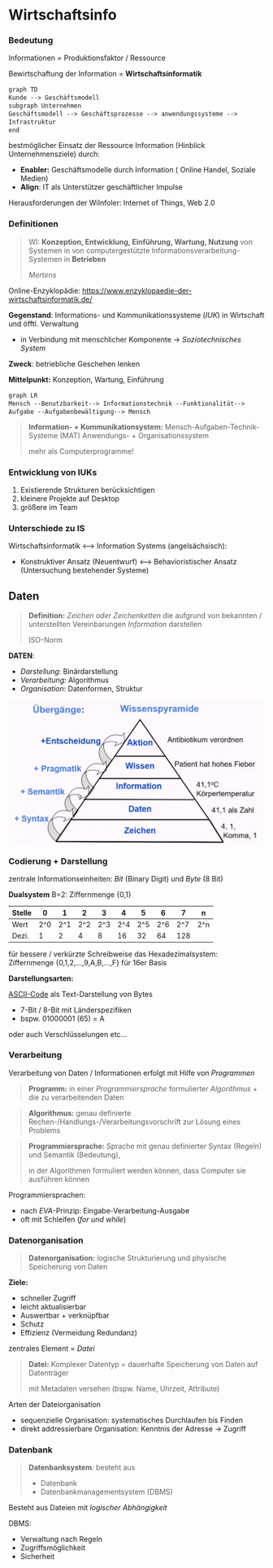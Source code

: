 # Wirtschaftsinfo



### Bedeutung

Informationen = Produktionsfaktor / Ressource

Bewirtschaftung der Information = **Wirtschaftsinformatik**

```mermaid
graph TD
Kunde --> Geschäftsmodell
subgraph Unternehmen
Geschäftsmodell --> Geschäftsprozesse --> anwendungssysteme --> Infrastruktur
end

```



bestmöglicher Einsatz der Ressource Information (Hinblick Unternehmensziele) durch: 

- **Enabler:** Geschäftsmodelle durch Information ( Online Handel, Soziale Medien)
- **Align**: IT als Unterstützer geschäftlicher Impulse

Herausforderungen der WiInfoler: Internet of Things, Web 2.0 



### Definitionen

>  WI: **Konzeption, Entwicklung, Einführung, Wartung, Nutzung** von Systemen in von computergestützte Informationsverarbeitung-Systemen in **Betrieben**
>
>  *Mertens*

Online-Enzyklopädie: https://www.enzyklopaedie-der-wirtschaftsinformatik.de/



**Gegenstand**: Informations- und Kommunikationssysteme (*IUK*) in Wirtschaft und öfftl. Verwaltung

- in Verbindung mit menschlicher Komponente -\> *Soziotechnisches System* 

**Zweck**: betriebliche Geschehen lenken

**Mittelpunkt:** Konzeption, Wartung, Einführung 



```mermaid
graph LR
Mensch --Benutzbarkeit--> Informationstechnik --Funktionalität--> Aufgabe --Aufgabenbewältigung--> Mensch
```

> **Information- + Kommunikationsystem:** 
> Mensch-Aufgaben-Technik-Systeme (MAT) 
> Anwendungs- + Organisationssystem
>
> mehr als Computerprogramme!



### Entwicklung von IUKs

1. Existierende Strukturen berücksichtigen
2. kleinere Projekte auf Desktop
3. größere im Team



### Unterschiede zu IS

Wirtschaftsinformatik <--> Information Systems (angelsächsisch):

- Konstruktiver Ansatz (Neuentwurf) <--> Behavioristischer Ansatz (Untersuchung bestehender Systeme)



## Daten

> **Definition:** *Zeichen oder Zeichenketten* die aufgrund von bekannten / unterstellten Vereinbarungen *Information* darstellen 
>
> ISO-Norm

**DATEN**:

- *Darstellung*: Binärdarstellung
- *Verarbeitung*: Algorithmus  
- *Organisation*: Datenformen, Struktur



![2021-10-18_11-07](../images/21-10-18_11-07.png)





### Codierung + Darstellung

zentrale Informationseinheiten: *Bit* (Binary Digit) und *Byte* (8 Bit)

**Dualsystem** B=2: Ziffernmenge {0,1}

| Stelle | 0    | 1    | 2    | 3    | 4    | 5    | 6    | 7    | n    |
| ------ | ---- | ---- | ---- | ---- | ---- | ---- | ---- | ---- | ---- |
| Wert   | 2^0  | 2^1  | 2^2  | 2^3  | 2^4  | 2^5  | 2^6  | 2^7  | 2^n  |
| Dezi.  | 1    | 2    | 4    | 8    | 16   | 32   | 64   | 128  |      |

für bessere / verkürzte Schreibweise das Hexadezimalsystem: Ziffernmenge {0,1,2,...,9,A,B,...,F} für 16er Basis



**Darstellungsarten:**

[ASCII-Code](https://www.ascii-code.com/) als Text-Darstellung von Bytes

- 7-Bit / 8-Bit mit Länderspezifiken
- bspw. 01000001 (65) = A

oder auch Verschlüsselungen etc...



### Verarbeitung

Verarbeitung von Daten / Informationen erfolgt mit Hilfe von *Programmen*

> **Programm:** in einer *Programmiersprache* formulierter *Algorithmus* + die zu verarbeitenden Daten

> **Algorithmus:** genau definierte Rechen-/Handlungs-/Verarbeitungsvorschrift zur Lösung eines Problems

> **Programmiersprache:** Sprache mit genau definierter Syntax (Regeln) und Semantik (Bedeutung), 
>
> in der Algorithmen formuliert werden können, dass Computer sie ausführen können



Programmiersprachen: 

- nach *EVA*-Prinzip: Eingabe-Verarbeitung-Ausgabe
- oft mit Schleifen (*for und while*)



### Datenorganisation

> **Datenorganisation:** logische Strukturierung und physische Speicherung von Daten



**Ziele:**

- schneller Zugriff
- leicht aktualisierbar
- Auswertbar + verknüpfbar
- Schutz
- Effizienz (Vermeidung Redundanz)

zentrales Element = *Datei*

> **Datei:** Komplexer Datentyp = dauerhafte Speicherung von Daten auf Datenträger
>
> mit Metadaten versehen (bspw. Name, Uhrzeit, Attribute)



Arten der Dateiorganisation

- sequenzielle Organisation: systematisches Durchlaufen bis Finden
- direkt addressierbare Organisation: Kenntnis der Adresse -> Zugriff



### Datenbank

> **Datenbanksystem**: besteht aus
>
> - Datenbank
> - Datenbankmanagementsystem (DBMS)

Besteht aus Dateien mit *logischer Abhängigkeit* 

DBMS:

- Verwaltung nach Regeln
- Zugriffsmöglichkeit
- Sicherheit
